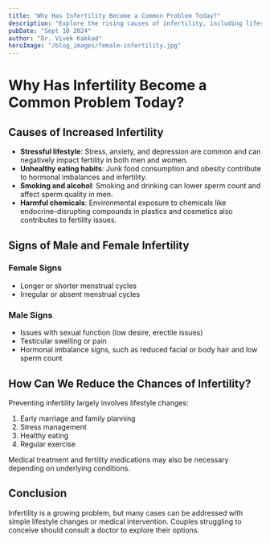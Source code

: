 ```yaml
---
title: "Why Has Infertility Become a Common Problem Today?"
description: "Explore the rising causes of infertility, including lifestyle and environmental factors."
pubDate: "Sept 10 2024"
author: "Dr. Vivek Kakkad"
heroImage: "/blog_images/female-infertility.jpg"
---
```


# Why Has Infertility Become a Common Problem Today?  


## Causes of Increased Infertility

- **Stressful lifestyle**: Stress, anxiety, and depression are common and can negatively impact fertility in both men and women.
- **Unhealthy eating habits**: Junk food consumption and obesity contribute to hormonal imbalances and infertility.
- **Smoking and alcohol**: Smoking and drinking can lower sperm count and affect sperm quality in men.
- **Harmful chemicals**: Environmental exposure to chemicals like endocrine-disrupting compounds in plastics and cosmetics also contributes to fertility issues.

## Signs of Male and Female Infertility

### Female Signs
- Longer or shorter menstrual cycles
- Irregular or absent menstrual cycles

### Male Signs
- Issues with sexual function (low desire, erectile issues)
- Testicular swelling or pain
- Hormonal imbalance signs, such as reduced facial or body hair and low sperm count

## How Can We Reduce the Chances of Infertility?

Preventing infertility largely involves lifestyle changes:

1. Early marriage and family planning
2. Stress management  
3. Healthy eating
4. Regular exercise

Medical treatment and fertility medications may also be necessary depending on underlying conditions.

## Conclusion

Infertility is a growing problem, but many cases can be addressed with simple lifestyle changes or medical intervention. Couples struggling to conceive should consult a doctor to explore their options.